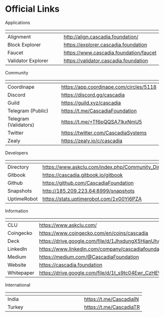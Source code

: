 # Official Links

Applications

<table data-header-hidden><thead><tr><th width="222"></th><th></th></tr></thead><tbody><tr><td>Alignment</td><td><a href="http://align.cascadia.foundation/">http://align.cascadia.foundation/</a></td></tr><tr><td>Block Explorer</td><td><a href="https://explorer.cascadia.foundation/">https://explorer.cascadia.foundation</a></td></tr><tr><td>Faucet</td><td><a href="https://www.cascadia.foundation/faucet">https://www.cascadia.foundation/faucet</a></td></tr><tr><td>Validator Explorer</td><td><a href="https://validator.cascadia.foundation/">https://validator.cascadia.foundation</a></td></tr></tbody></table>



Community

<table data-header-hidden><thead><tr><th width="227"></th><th></th></tr></thead><tbody><tr><td>Coordinape</td><td><a href="https://app.coordinape.com/circles/5118">https://app.coordinape.com/circles/5118</a></td></tr><tr><td>Discord</td><td><a href="https://discord.gg/cascadia">https://discord.gg/cascadia</a></td></tr><tr><td>Guild</td><td><a href="https://guild.xyz/cascadia">https://guild.xyz/cascadia</a></td></tr><tr><td>Telegram (Public)</td><td><a href="https://t.me/CascadiaFoundation">https://t.me/CascadiaFoundation</a></td></tr><tr><td>Telegram (Validators)</td><td><a href="https://t.me/+Tf6pQQSA7IkxNmU5">https://t.me/+Tf6pQQSA7IkxNmU5</a></td></tr><tr><td>Twitter</td><td><a href="https://twitter.com/CascadiaSystems">https://twitter.com/CascadiaSystems</a></td></tr><tr><td>Zealy</td><td><a href="https://zealy.io/c/cascadia">https://zealy.io/c/cascadia</a></td></tr></tbody></table>



Developers

<table data-header-hidden><thead><tr><th width="232"></th><th></th></tr></thead><tbody><tr><td>Directory</td><td><a href="https://www.askclu.com/index.php/Community_Directory">https://www.askclu.com/index.php/Community_Directory</a></td></tr><tr><td>Gitbook</td><td><a href="https://cascadia.gitbook.io/gitbook/">https://cascadia.gitbook.io/gitbook</a></td></tr><tr><td>Github</td><td><a href="https://github.com/CascadiaFoundation">https://github.com/CascadiaFoundation</a></td></tr><tr><td>Snapshots</td><td><a href="http://185.209.223.64:8999/snapshots">http://185.209.223.64:8999/snapshots</a></td></tr><tr><td>UptimeRobot</td><td><a href="https://stats.uptimerobot.com/1v00Yi6PZA">https://stats.uptimerobot.com/1v00Yi6PZA</a></td></tr></tbody></table>



Information

<table data-header-hidden><thead><tr><th width="233"></th><th></th></tr></thead><tbody><tr><td>CLU</td><td><a href="https://www.askclu.com/">https://www.askclu.com/</a></td></tr><tr><td>Coingecko</td><td><a href="https://www.coingecko.com/en/coins/cascadia">https://www.coingecko.com/en/coins/cascadia</a></td></tr><tr><td>Deck</td><td><a href="https://drive.google.com/file/d/1JhxdungX5HianUhAR_TIAaDOZ97yzbWY/view?usp=sharing">https://drive.google.com/file/d/1JhxdungX5HianUhAR_TIAaDOZ97yzbWY</a></td></tr><tr><td>LinkedIn</td><td><a href="https://www.linkedin.com/company/cascadiafoundation">https://www.linkedin.com/company/cascadiafoundation</a></td></tr><tr><td>Medium</td><td><a href="https://medium.com/@CascadiaFoundation">https://medium.com/@CascadiaFoundation</a></td></tr><tr><td>Website</td><td><a href="https://cascadia.foundation/">https://cascadia.foundation</a></td></tr><tr><td>Whitepaper</td><td><a href="https://drive.google.com/file/d/1t_s9tc04Ewr_CzHEWochzwZzVL7Vh3bz">https://drive.google.com/file/d/1t_s9tc04Ewr_CzHEWochzwZzVL7Vh3bz</a></td></tr></tbody></table>



International

<table data-header-hidden><thead><tr><th width="235"></th><th></th></tr></thead><tbody><tr><td>India</td><td><a href="https://t.me/CascadiaIN">https://t.me/CascadiaIN</a></td></tr><tr><td>Turkey</td><td><a href="https://t.me/CascadiaTR">https://t.me/CascadiaTR</a></td></tr></tbody></table>
